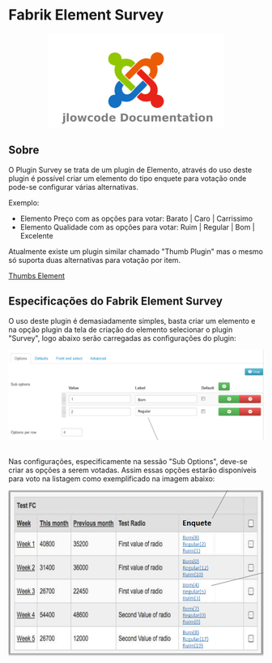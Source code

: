 # Fabrik Element Survey

<div align="center">
  <img src="./.github/jlowcodelogo.png" width="350" />
</div>

## Sobre

<p>O Plugin Survey se trata de um plugin de Elemento, através do uso deste plugin é possível criar um elemento do tipo enquete para votação onde pode-se configurar várias alternativas.</p>

<p>Exemplo: </p>
<ul>
    <li> 
        Elemento Preço com as opções para votar: Barato | Caro | Carrissimo
    </li>
    <li>
        Elemento Qualidade com as opções para votar: Ruim | Regular | Bom | Excelente
    </li>
</ul>

<p>Atualmente existe um plugin similar chamado "Thumb Plugin" mas o mesmo só suporta duas alternativas para votação por item.</p>

[Thumbs Element](http://fabrikar.com/forums/index.php?wiki/thumbs-element/)

## Especificações do Fabrik Element Survey

<p>O uso deste plugin é demasiadamente simples, basta criar um elemento e na opção plugin da tela de criação do elemento selecionar o plugin "Survey", logo abaixo serão carregadas as configurações do plugin: </p>

<div align="center">
  <img src="./.github/1.png" />
</div>

<br />

<p>Nas configurações, especificamente na sessão "Sub Options", deve-se criar as opções a serem votadas. Assim essas opções estarão disponíveis para voto na listagem como exemplificado na imagem abaixo:  </p>

<div align="center">
  <img src="./.github/2.png" />
</div>
